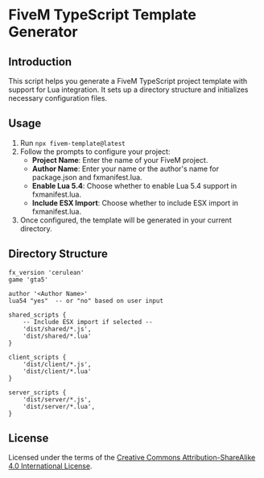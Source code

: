 # FiveM TypeScript Template Generator

## Introduction

This script helps you generate a FiveM TypeScript project template with support for Lua integration. It sets up a directory structure and initializes necessary configuration files.

## Usage

1. Run `npx fivem-template@latest`
2. Follow the prompts to configure your project:
   - **Project Name**: Enter the name of your FiveM project.
   - **Author Name**: Enter your name or the author's name for package.json and fxmanifest.lua.
   - **Enable Lua 5.4**: Choose whether to enable Lua 5.4 support in fxmanifest.lua.
   - **Include ESX Import**: Choose whether to include ESX import in fxmanifest.lua.
3. Once configured, the template will be generated in your current directory.

## Directory Structure

```
fx_version 'cerulean'
game 'gta5'

author '<Author Name>'
lua54 "yes"  -- or "no" based on user input

shared_scripts {
    -- Include ESX import if selected --
    'dist/shared/*.js',
    'dist/shared/*.lua'
}

client_scripts {
    'dist/client/*.js',
    'dist/client/*.lua'
}

server_scripts {
    'dist/server/*.js',
    'dist/server/*.lua',
}
```

## License

Licensed under the terms of the [Creative Commons Attribution-ShareAlike 4.0 International License](https://github.com/mdxwzl/fivem-template/blob/main/LICENSE-CC-BY).